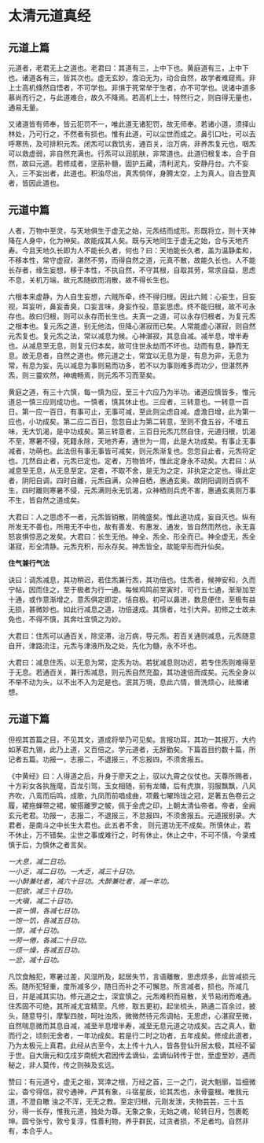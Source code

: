 # 太清元道真经

## 元道上篇

元道者，老君无上之道也。老君曰：其道有三，上中下也。黄庭道有三，上中下也。诸道各有三，皆其次也。虚无玄妙，澹泊无为，动合自然，故学者难窥焉。非上士高机倏然自悟者，不可学也。非惧于死常举于生者，亦不可学也。说诸中道多慕尚而行之，与此道难合，故久不降焉。若高机上士，特然行之，则自得无量也，通易无量。

又诸道皆有师奉，皆云犯罚不一，唯此道无诸犯罚，故无师奉。若诸小道，须择山林处，乃可行之，不然者有损也。惟有此道，可以尘世而成之。鼻引口吐，可以去呼寒热，及可排积元炁。闭炁可以救饥劣，通百关，治万病，非养炁复元也，咽炁可以救虚弱，非自然充满也。行炁可以润肌肤，非常道也。此道归根复本，合于自然，故曰元道。若修成者，坚筋补髓，固护五藏，清利泥丸，安静丹台。六不妄入，三不妄出者，此道也。积浊尽出，真炁倘佯，身腾太空，上为真人。自古登真者，皆因此道也。

## 元道中篇

人者，万物中至灵，与天地俱生于虚无之始，元炁结而成形。形既将立，则十天神降在人身中，化为神矣。故能成其人矣。既与天地同生于虚无之始，合与天地齐寿。今且天地久长即为人不能长久者，何也？曰：天地能长久者，盖为温静柔和，不移本性，常守虚寂，湛然不劳，而得自然之道，元真不散，故能久长也。人不能长存者，缘生妄想，移于本性，不执自然，不守其根，自取其劳，常求自益，思虑不息，关机万端，故元炁随欲而消散，故不得长生也。

六根本来虚静，为人自生妄想，六贼所牵，终不得归根。因此六贼：心妄生，目妄视，耳妄听，鼻妄香臭，口妄言味，身妄作役，意妄思虑。终不能归根，故不可永存也。故曰归根，则可以永存而长生也。夫真一之道，可以永存归根者，为复元炁之根本也。复元炁之道，别无他法，但降心湛寂而已矣。人常能虚心湛寂，则自然元炁复也。复元炁之法，常以减息为候。心神湛寂，其息自减。减半息，增半寿也。从减息至无息，则复元归本矣，故可住世永劫而不坏也。动而有息，静而无息。故无息者，自然之道也。修元道之士，常宜以无息为是，有息为非，无息为常，有息为妄，先以减息为事则易而功多，若不以为事则难多而功少，但湛然养炁，则三靈欢然，神魂畅焉，则元炁不习而至矣。

黄庭之道，有三十六慎，每一慎为应，至三十六应乃为半功。诸道应慎皆多，惟元道总一慎三应则成功也。一慎者，慎其休止也。三应者，三转意也。一转意一百日。第一应一百日，有事可止，无事可减，至此则尘虑自减。虚澹日增，此为第一应也，小功成矣。第二应二百日，忽忽自止为第二转意，至则不食五谷，不嗜五味，无大饥渴，是中功成矣。第三转意者，三百日元炁兀然自住，元道归根，饥渴不至，寒暑不侵，死籍永除，天地齐寿，通世为一周，此是大功成矣。有事止无事减者，功萌也。此法但有事无事皆可减矣，则元炁渐复也。忽忽自止者，元炁将定也。兀然自止者，元炁已定也。定者，万物皆坏，惟此定身永不动矣。大君曰：从减息至无息，从无息至定。定者，不取不舍，是无为之定，非执定之定也。得此定者，阴阳自调，四时自離，元炁自满，众神自栖，惠通玄奥。故阴阳调则百病不生，四时離则寒暑不侵，元炁满则永无饥渴，众神栖则兵虎不害，惠通玄奥则万事不生，皆自然之道成矣。

大君曰：人之思虑不一者，元炁皆销散，阴魄盛矣。惟此道功成，妄自灭也。纵有所发无不善也，所用无不中也，故有善发、有惠发、通发，皆自然而然也，永无喜怒哀惧惊恶之发矣。大君曰：长生无他。神全、炁全、形全而已。神全虚无，炁全湛寂，形全清静。元炁充积，形永存矣。神炁皆全，故能举形而升仙矣。

**住气兼行气法**

诀曰：调炁减息，其功稍迟，若住炁兼行炁，其功倍也。住炁者，候神安和，久而宁帖，因而住之，至于极者为行一通。每候鸡鸣前至寅时，可行五七通，渐渐加至十通，或作意渐增之，意炁俱定即定，恬自极。初可以鼻进，数息便住，至极有益无损，甚微妙也。如此行减息之道，功倍速成。其慎者，吐引大奔。初修之士故未免也，不得不慎，其奔吐宜慎之为妙。

大君曰：住炁可以通百关，除坚滞，治万病，导元炁。若百关通则减息，元炁随意自开，津路流注，元炁与津液所及之处，先化为髓，永不坏也。

大君曰：减息住炁，以无息为常，定炁为功。若犹减息则功迟，若专住炁则难得至于无息。若通百关，兼行炁减息，则元炁自然充盈，其功速倍而成矣。元炁全身以不举不动为头，以不出不入为足是也。泯其万境，息此六情，普洗烦心，祛滌诸想。

## 元道下篇

但视其首篇之目，不见其文，道成将举乃可见矣。言报功耳，其功一其报万，大约如茅君九锡，此乃上道，又百倍之。学元道者，无辞勤矣。下篇首目约数十篇，所记者五篇。功报一，志报二，不退报三，不忘报四，不须舍报五。

《中黄经》曰：人得道之后，升身于廖天之上，驭以九霄之仪仗也。天尊所赐者，十方彩女各执旌麾，百龙引驾，玉女相随，前有龙幡，后有虎旗，羽服飘飘，八风齐吹，八鸾而后鸣，成歌，九凤而前唱成曲，项戴七曜玲珑之冠，足著五色卷云之履，裙拖蝉带之裙，帔搭離罗之帔，佩于金虎之印，上朝太清仙帝者。帝者，金阙玄元老君。功报一，志报二，不退报三，不怠报四，不须舍报五。元道报别录。大君者，是南斗之中长生大君也。此五者不舍， 则元道功无不成矣。所慎休止，若不休止，万不错矣。尘世之事或难行之，时有休止，休止之中，不可不慎，今录戒慎于后，为慎休之者言矣。

*一大息，减二日功。  
一小乏，减二日功。一大乏，减三十日功。  
一小醉兼吐者，减六十日功。大醉兼吐者，减一年功。  
一犯欲，减三十日功。  
一大嗔，减二十日功。  
一哀一惧，各减七日功。  
一饱一饥，各减五日功。  
一惊，减十日功。  
一劳一倦，各减二十日功。  
一烦一燥，各减五日功。  
一忿，减十日功。*

凡饮食触犯，寒暑过差，风湿所及，起居失节，言语離散，思虑烦多，此皆减损元炁。随所犯轻重，度所减多少，随日而补之不可懈怠。所言减者，损也。所减几日，并是减其实功。修元道之士，深宜慎之。元炁难积而易散，关节易闭而难通。住炁固不可绝，其所减尤宜精至。凡修，取五更初，起坐梳头，熟通二百余过，披头，随意导引，摩掣四肢，呵吐浊炁，微微然待元炁调帖，无思虑，心湛寂至微，自然喘息微而其息自减，减至半息增半寿，减至无息元道之功成矣。古之真人，勤而行之，顷刻无舍者，一年功成矣。若是行二时之功者，五年成矣。修成此道者，乃为太极元上真君。此经从古至今，太上传十九人，皆各登仙升居太极，其经不留于世。自大唐元和戊戌岁南统大君因传孟谪仙，孟谪仙转传于世，至虚至妙，遇而秘之，非人莫传，传之则殃及玄远。

赞曰：有元道兮，虚无之祖，冥涬之根，万经之首，三一之门，说大魁廓，旨细微尘，杳兮得信，寂兮通神，产其有象，斗宿星辰，论其炁也，永骨靈根。唯我元道，不澄自皦 浊之不浑，无无之教。至定归根，元刚发泄，夫物芸芸，三十五分，得一长存，惟我元道，独处为尊。无象之象，无始之魂，轮转日月，包裹乾坤。圆兮张兮，敦兮复淳，性善利物，养乎群民，过贪者损，不足者均。自然非有，本合乎人。
